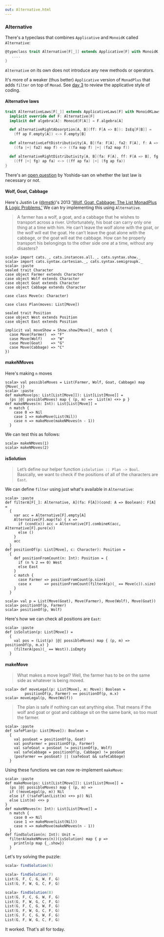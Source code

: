 ```yaml
---
out: Alternative.html
---
```


  [day3]: day3.html
  [@mstk]: https://twitter.com/mstk
  [wgc]: https://blog.jle.im/entry/wolf-goat-cabbage-the-list-monadplus-logic-problems.html
  [altrightdist]: https://github.com/typelevel/cats/pull/225#discussion_r29788180

### Alternative

There's a typeclass that combines `Applicative` and `MonoidK` called `Alternative`:

```scala
@typeclass trait Alternative[F[_]] extends Applicative[F] with MonoidK[F] { self =>
   ....
}
```

`Alternative` on its own does not introduce any new methods or operators.

It's more of a weaker (thus better) `Applicative` version of `MonadPlus` that adds `filter` on top of `Monad`.
See [day 3][day3] to review the applicative style of coding.

#### Alternative laws

```scala
trait AlternativeLaws[F[_]] extends ApplicativeLaws[F] with MonoidKLaws[F] {
  implicit override def F: Alternative[F]
  implicit def algebra[A]: Monoid[F[A]] = F.algebra[A]

  def alternativeRightAbsorption[A, B](ff: F[A => B]): IsEq[F[B]] =
    (ff ap F.empty[A]) <-> F.empty[B]

  def alternativeLeftDistributivity[A, B](fa: F[A], fa2: F[A], f: A => B): IsEq[F[B]] =
    ((fa |+| fa2) map f) <-> ((fa map f) |+| (fa2 map f))

  def alternativeRightDistributivity[A, B](fa: F[A], ff: F[A => B], fg: F[A => B]): IsEq[F[B]] =
    ((ff |+| fg) ap fa) <-> ((ff ap fa) |+| (fg ap fa))
}
```

There's an [open question][altrightdist] by Yoshida-san on whether the last law is necessary or not.

#### Wolf, Goat, Cabbage

Here's Justin Le ([@mstk][@mstk])'s 2013 ['Wolf, Goat, Cabbage: The List MonadPlus & Logic Problems.'][wgc] We can try implementing this using `Alternative`.

> A farmer has a wolf, a goat, and a cabbage that he wishes to transport across a river. Unfortunately, his boat can carry only one thing at a time with him. He can’t leave the wolf alone with the goat, or the wolf will eat the goat. He can’t leave the goat alone with the cabbage, or the goat will eat the cabbage. How can he properly transport his belongings to the other side one at a time, without any disasters?

```console:new
scala> import cats._, cats.instances.all._, cats.syntax.show._
scala> import cats.syntax.cartesian._, cats.syntax.semigroupk._
scala> :paste
sealed trait Character
case object Farmer extends Character
case object Wolf extends Character
case object Goat extends Character
case object Cabbage extends Character

case class Move(x: Character)

case class Plan(moves: List[Move])

sealed trait Position
case object West extends Position
case object East extends Position

implicit val moveShow = Show.show[Move](_ match {
  case Move(Farmer)  => "F"
  case Move(Wolf)    => "W"
  case Move(Goat)    => "G"
  case Move(Cabbage) => "C"
})
```

#### makeNMoves

Here's making `n` moves

```console
scala> val possibleMoves = List(Farmer, Wolf, Goat, Cabbage) map {Move(_)}
scala> :paste
def makeMove(ps: List[List[Move]]): List[List[Move]] =
  (ps |@| possibleMoves) map { (p, m) =>  List(m) <+> p }
def makeNMoves(n: Int): List[List[Move]] =
  n match {
    case 0 => Nil
    case 1 => makeMove(List(Nil))
    case n => makeMove(makeNMoves(n - 1))
  }
```

We can test this as follows:


```console
scala> makeNMoves(1)
scala> makeNMoves(2)
```

#### isSolution

> Let’s define our helper function `isSolution :: Plan -> Bool`.
> Basically, we want to check if the positions of all of the characters are `East`.

We can define `filter` using just what's available in `Alternative`:

```console
scala> :paste
def filterA[F[_]: Alternative, A](fa: F[A])(cond: A => Boolean): F[A] =
  {
    var acc = Alternative[F].empty[A]
    Alternative[F].map(fa) { x =>
      if (cond(x)) acc = Alternative[F].combineK(acc, Alternative[F].pure(x))
      else ()
    }
    acc
  }
def positionOf(p: List[Move], c: Character): Position =
  {
    def positionFromCount(n: Int): Position = {
      if (n % 2 == 0) West
      else East
    }
    c match {
      case Farmer => positionFromCount(p.size)
      case x      => positionFromCount(filterA(p)(_ == Move(c)).size)
    }
  }

scala> val p = List(Move(Goat), Move(Farmer), Move(Wolf), Move(Goat))
scala> positionOf(p, Farmer)
scala> positionOf(p, Wolf)
```

Here's how we can check all positions are `East`:

```console
scala> :paste
def isSolution(p: List[Move]) =
  {
    val pos = (List(p) |@| possibleMoves) map { (p, m) => positionOf(p, m.x) }
    (filterA(pos)(_ == West)).isEmpty
  }
```

#### makeMove

> What makes a move legal? Well, the farmer has to be on the same side as whatever is being moved.

```console
scala> def moveLegal(p: List[Move], m: Move): Boolean =
         positionOf(p, Farmer) == positionOf(p, m.x)
scala> moveLegal(p, Move(Wolf))
```

> The plan is safe if nothing can eat anything else. That means if the wolf and goat or goat and cabbage sit on the same bank, so too must the farmer.

```console
scala> :paste
def safePlan(p: List[Move]): Boolean =
  {
    val posGoat = positionOf(p, Goat)
    val posFarmer = positionOf(p, Farmer)
    val safeGoat = posGoat != positionOf(p, Wolf)
    val safeCabbage = positionOf(p, Cabbage) != posGoat
    (posFarmer == posGoat) || (safeGoat && safeCabbage)
  }
```

Using these functions we can now re-implement `makeMove`:

```console
scala> :paste
def makeMove(ps: List[List[Move]]): List[List[Move]] =
  (ps |@| possibleMoves) map { (p, m) =>
  if (!moveLegal(p, m)) Nil
  else if (!safePlan(List(m) <+> p)) Nil
  else List(m) <+> p
}
def makeNMoves(n: Int): List[List[Move]] =
  n match {
    case 0 => Nil
    case 1 => makeMove(List(Nil))
    case n => makeMove(makeNMoves(n - 1))
  }
def findSolution(n: Int): Unit =
  filterA(makeNMoves(n))(isSolution) map { p =>
    println(p map {_.show})
  }
```

Let's try solving the puzzle:

```scala
scala> findSolution(6)

scala> findSolution(7)
List(G, F, C, G, W, F, G)
List(G, F, W, G, C, F, G)

scala> findSolution(8)
List(G, F, C, G, W, F, G)
List(G, F, W, G, C, F, G)
List(G, F, C, G, W, F, G)
List(G, F, W, G, C, F, G)
List(G, F, C, G, W, F, G)
List(G, F, W, G, C, F, G)
```

It worked. That's all for today.
